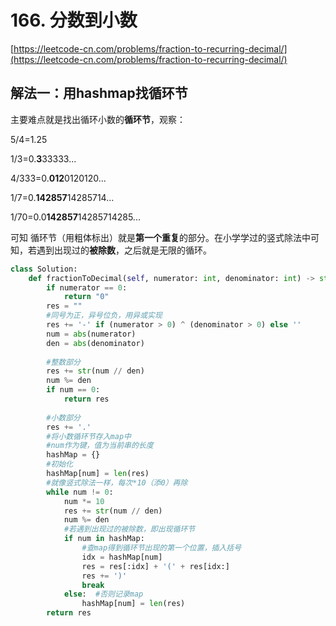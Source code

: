 # 166. 分数到小数

[https://leetcode-cn.com/problems/fraction-to-recurring-decimal/](https://leetcode-cn.com/problems/fraction-to-recurring-decimal/)

## 解法一：用hashmap找循环节

主要难点就是找出循环小数的**循环节**，观察：

5/4=1.25 

1/3=0.**3**33333...

4/333=0.**012**0120120...

1/7=0.**142857**14285714... 

1/70=0.0**142857**14285714285...

可知 循环节（用粗体标出）就是**第一个重复**的部分。在小学学过的竖式除法中可知，若遇到出现过的**被除数**，之后就是无限的循环。

```python
class Solution:
    def fractionToDecimal(self, numerator: int, denominator: int) -> str:
        if numerator == 0:
            return "0"
        res = ""
        #同号为正，异号位负，用异或实现
        res += '-' if (numerator > 0) ^ (denominator > 0) else ''
        num = abs(numerator)
        den = abs(denominator)
        
        #整数部分
        res += str(num // den)
        num %= den
        if num == 0:
            return res
        
        #小数部分
        res += '.'
        #将小数循环节存入map中
        #num作为键，值为当前串的长度
        hashMap = {}
        #初始化
        hashMap[num] = len(res)
        #就像竖式除法一样，每次*10（添0）再除
        while num != 0:
            num *= 10
            res += str(num // den)
            num %= den
            #若遇到出现过的被除数，即出现循环节
            if num in hashMap:
                #查map得到循环节出现的第一个位置，插入括号
                idx = hashMap[num]
                res = res[:idx] + '(' + res[idx:]
                res += ')'
                break
            else:  #否则记录map
                hashMap[num] = len(res)                
        return res
```



